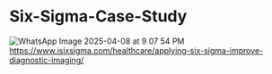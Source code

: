 # Six-Sigma-Case-Study
![WhatsApp Image 2025-04-08 at 9 07 54 PM](https://github.com/user-attachments/assets/e72085a9-7c5e-4ac7-b839-f620b01a2086)
https://www.isixsigma.com/healthcare/applying-six-sigma-improve-diagnostic-imaging/
